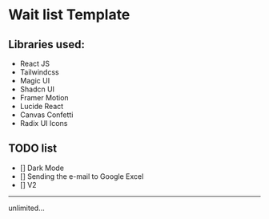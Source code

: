 # Wait list Template

## Libraries used:
- React JS
- Tailwindcss
- Magic UI
- Shadcn UI
- Framer Motion
- Lucide React
- Canvas Confetti
- Radix UI Icons
## TODO list 

- [] Dark Mode
- [] Sending the e-mail to Google Excel
- [] V2


---
unlimited...